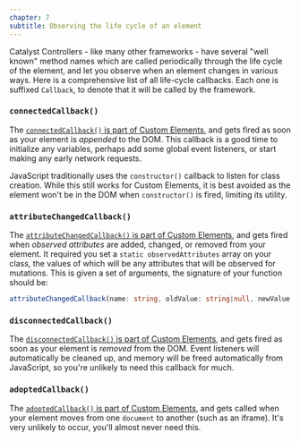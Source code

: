 ```yaml
---
chapter: 7
subtitle: Observing the life cycle of an element
---
```


Catalyst Controllers - like many other frameworks - have several "well known" method names which are called periodically through the life cycle of the element, and let you observe when an element changes in various ways. Here is a comprehensive list of all life-cycle callbacks. Each one is suffixed `Callback`, to denote that it will be called by the framework.

### `connectedCallback()`

The [`connectedCallback()` is part of Custom Elements][ce-callbacks], and gets fired as soon as your element is _appended_ to the DOM. This callback is a good time to initialize any variables, perhaps add some global event listeners, or start making any early network requests.

JavaScript traditionally uses the `constructor()` callback to listen for class creation. While this still works for Custom Elements, it is best avoided as the element won't be in the DOM when `constructor()` is fired, limiting its utility.

### `attributeChangedCallback()`

The [`attributeChangedCallback()` is part of Custom Elements][ce-callbacks], and gets fired when _observed attributes_ are added, changed, or removed from your element. It required you set a `static observedAttributes` array on your class, the values of which will be any attributes that will be observed for mutations. This is given a set of arguments, the signature of your function should be:

```typescript
attributeChangedCallback(name: string, oldValue: string|null, newValue: string|null): void {}
```

### `disconnectedCallback()`

The [`disconnectedCallback()` is part of Custom Elements][ce-callbacks], and gets fired as soon as your element is _removed_ from the DOM. Event listeners will automatically be cleaned up, and memory will be freed automatically from JavaScript, so you're unlikely to need this callback for much.

### `adoptedCallback()`

The [`adoptedCallback()` is part of Custom Elements][ce-callbacks], and gets called when your element moves from one `document` to another (such as an iframe). It's very unlikely to occur, you'll almost never need this.

[ce-callbacks]: https://developer.mozilla.org/en-US/docs/Web/Web_Components/Using_custom_elements#Using_the_lifecycle_callbacks
